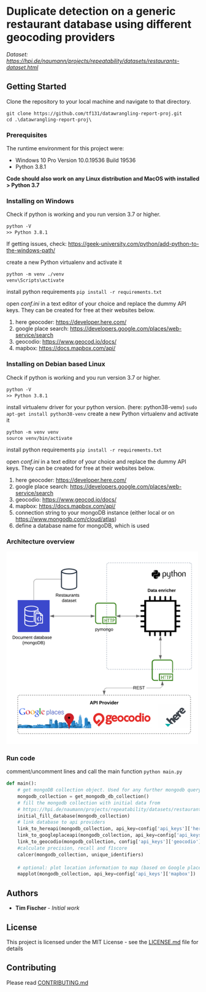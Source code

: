 # Duplicate detection on a generic restaurant database using different geocoding providers
*Dataset: https://hpi.de/naumann/projects/repeatability/datasets/restaurants-dataset.html*
## Getting Started
Clone the repository to your local machine and navigate to that directory.

```
git clone https://github.com/tf131/datawrangling-report-proj.git
cd .\datawrangling-report-proj\

```

### Prerequisites
The runtime environment for this project were:
* Windows 10 Pro Version 10.0.19536 Build 19536
* Python 3.8.1

**Code should also work on any Linux distribution and MacOS with installed > Python 3.7**

### Installing on Windows
Check if python is working and you run version 3.7 or higher.
```
python -V
>> Python 3.8.1
```
If getting issues, check: https://geek-university.com/python/add-python-to-the-windows-path/


create a new Python virtualenv and activate it
```
python -m venv ./venv
venv\Scripts\activate
```

install python requirements
`pip install -r requirements.txt`

open *conf.ini* in a text editor of your choice and replace the dummy API keys. They can be created for free at their websites below.
1. here geocoder: https://developer.here.com/
1. google place search: https://developers.google.com/places/web-service/search 
1. geocodio: https://www.geocod.io/docs/
1. mapbox: https://docs.mapbox.com/api/



### Installing on Debian based Linux
Check if python is working and you run version 3.7 or higher.
```
python -V
>> Python 3.8.1
```

install virtualenv driver for your python version. (here: python38-venv)
`sudo apt-get install python38-venv`
create a new Python virtualenv and activate it
```
python -m venv venv
source venv/bin/activate
```
install python requirements
`pip install -r requirements.txt`

open *conf.ini* in a text editor of your choice and replace the dummy API keys. They can be created for free at their websites below.
1. here geocoder: https://developer.here.com/
1. google place search: https://developers.google.com/places/web-service/search 
1. geocodio: https://www.geocod.io/docs/
1. mapbox: https://docs.mapbox.com/api/
1. connection string to your mongoDB instance (either local or on https://www.mongodb.com/cloud/atlas)
1. define a database name for mongoDB, which is used

### Architecture overview
<img src="/images/architecture_overview.png" alt="Architecture"
	title="Architectur" width="500" />

### Run code
comment/uncomment lines and call the main function
`python main.py`

```python
def main():
    # get mongoDB collection object. Used for any further mongodb querys.
    mongodb_collection = get_mongodb_db_collection()
    # fill the mongodb collection with initial data from
    # https://hpi.de/naumann/projects/repeatability/datasets/restaurants-dataset.html
    initial_fill_database(mongodb_collection)
    # link database to api providers
    link_to_hereapi(mongodb_collection, api_key=config['api_keys']['here'])
    link_to_googleplaceapi(mongodb_collection, api_key=config['api_keys']['googleplaces'])
    link_to_geocodio(mongodb_collection, config['api_keys']['geocodio'])
    #calculate precision, recall and f1score
    calcer(mongodb_collection, unique_identifiers)

    # optional: plot location information to map (based on Google place search)
    mapplot(mongodb_collection, api_key=config['api_keys']['mapbox'])
```
## Authors

* **Tim Fischer** - *Initial work*

## License

This project is licensed under the MIT License - see the [LICENSE.md](LICENSE.md) file for details
## Contributing

Please read [CONTRIBUTING.md](CONTRIBUTING.md)
